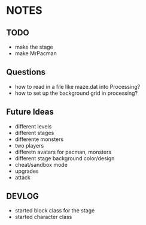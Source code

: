 NOTES
=====

TODO
----
* make the stage
* make MrPacman

Questions
---------
* how to read in a file like maze.dat into Processing?
* how to set up the background grid in processing?

Future Ideas
------------
* different levels
* different stages
* differente monsters
* two players
* differetn avatars for pacman, monsters
* different stage background color/design
* cheat/sandbox mode
* upgrades
* attack


DEVLOG
------
* started block class for the stage
* started character class 

